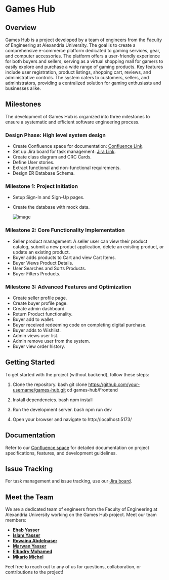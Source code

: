 # Games Hub

## Overview

Games Hub is a project developed by a team of engineers from the Faculty of Engineering at Alexandria University. The goal is to create a comprehensive e-commerce platform dedicated to gaming services, gear, and computer accessories. The platform offers a user-friendly experience for both buyers and sellers, serving as a virtual shopping mall for gamers to easily explore and purchase a wide range of gaming products. Key features include user registration, product listings, shopping cart, reviews, and administrative controls. The system caters to customers, sellers, and administrators, providing a centralized solution for gaming enthusiasts and businesses alike.

## Milestones

The development of Games Hub is organized into three milestones to ensure a systematic and efficient software engineering process.

### Design Phase: High level system design
- Create Confluence space for documentation: [Confluence Link](https://rowainaabdelnasse.atlassian.net/wiki/spaces/G/pages/262655/Gaming+Hub+Design+Document).
- Set up Jira board for task management: [Jira Link](https://rowainaabdelnasse.atlassian.net/jira/software/projects/GH/boards/1/timeline).
- Create class diagram and CRC Cards.
- Define User stories.
- Extract functional and non-functional requirements.
- Design ER Database Schema.

### Milestone 1: Project Initiation
- Setup Sign-In and Sign-Up pages.
- Create the database with mock data.

  ![image](https://github.com/Gaming-Hub-Center/Games-Hub/assets/97472134/b0876dbe-5765-4ed5-bccb-0c66d7520665)

### Milestone 2: Core Functionality Implementation
- Seller product management: A seller user can view their product catalog, submit a new product application, delete an existing product, or update an existing product.
- Buyer adds products to Cart and view Cart Items.
- Buyer Views Product Details.
- User Searches and Sorts Products.
- Buyer Filters Products.

  

### Milestone 3: Advanced Features and Optimization
- Create seller profile page.
- Create buyer profile page.
- Create admin dashboard.
- Return Product functionality.
- Buyer add to wallet.
- Buyer received redeeming code on completing digital purchase.
- Buyer adds to Wishlist.
- Admin views user list.
- Admin remove user from the system.
- Buyer view order history.

## Getting Started

To get started with the project (without backend), follow these steps:

1. Clone the repository.
   bash
   git clone https://github.com/your-username/games-hub.git
   cd games-hub/Frontend
   

2. Install dependencies.
   bash
   npm install
   
   
3. Run the development server.
   bash
   npm run dev
   

4. Open your browser and navigate to http://localhost:5173/

## Documentation

Refer to our [Confluence space](https://rowainaabdelnasse.atlassian.net/wiki/spaces/G/pages/262655/Gaming+Hub+Design+Document) for detailed documentation on project specifications, features, and development guidelines.

## Issue Tracking

For task management and issue tracking, use our [Jira board](https://rowainaabdelnasse.atlassian.net/jira/software/projects/GH/boards/1/timeline).

## Meet the Team

We are a dedicated team of engineers from the Faculty of Engineering at Alexandria University working on the Games Hub project. Meet our team members:

- **[Ehab Yasser](https://github.com/EhabYasser25)**
- **[Islam Yasser](https://github.com/Islam0143)**
- **[Rowaina Abdelnaser](https://github.com/rowaina2025)**
- **[Marwan Yasser](https://github.com/Maro1123)**
- **[Elbadry Mohamed](https://github.com/Elbadry2025)**
- **[Mkario Michel](https://github.com/Mkario)**

Feel free to reach out to any of us for questions, collaboration, or contributions to the project!
